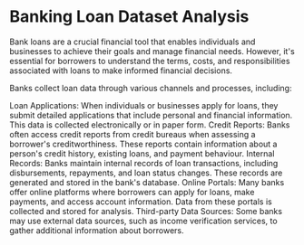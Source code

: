 # Banking Loan Dataset Analysis

Bank loans are a crucial financial tool that enables individuals and businesses to achieve their goals and manage financial needs. However, it's essential for borrowers to understand the terms, costs, and responsibilities associated with loans to make informed financial decisions.


Banks collect loan data through various channels and processes, including:

Loan Applications: When individuals or businesses apply for loans, they submit detailed applications that include personal and financial information. This data is collected electronically or in paper form.
Credit Reports: Banks often access credit reports from credit bureaus when assessing a borrower's creditworthiness. These reports contain information about a person's credit history, existing loans, and payment behaviour.
Internal Records: Banks maintain internal records of loan transactions, including disbursements, repayments, and loan status changes. These records are generated and stored in the bank's database.
Online Portals: Many banks offer online platforms where borrowers can apply for loans, make payments, and access account information. Data from these portals is collected and stored for analysis.
Third-party Data Sources: Some banks may use external data sources, such as income verification services, to gather additional information about borrowers.
